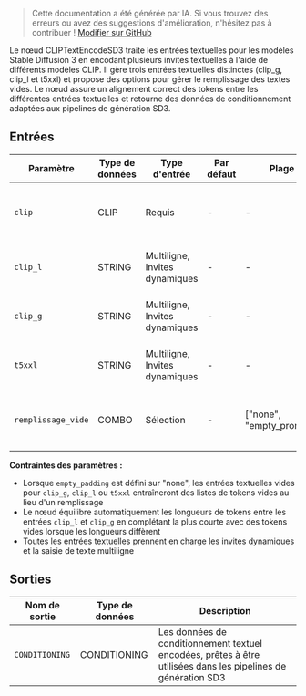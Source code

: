 > Cette documentation a été générée par IA. Si vous trouvez des erreurs ou avez des suggestions d'amélioration, n'hésitez pas à contribuer ! [Modifier sur GitHub](https://github.com/Comfy-Org/embedded-docs/blob/main/comfyui_embedded_docs/docs/CLIPTextEncodeSD3/fr.md)

Le nœud CLIPTextEncodeSD3 traite les entrées textuelles pour les modèles Stable Diffusion 3 en encodant plusieurs invites textuelles à l'aide de différents modèles CLIP. Il gère trois entrées textuelles distinctes (clip_g, clip_l et t5xxl) et propose des options pour gérer le remplissage des textes vides. Le nœud assure un alignement correct des tokens entre les différentes entrées textuelles et retourne des données de conditionnement adaptées aux pipelines de génération SD3.

## Entrées

| Paramètre | Type de données | Type d'entrée | Par défaut | Plage | Description |
|-----------|-----------|------------|---------|-------|-------------|
| `clip` | CLIP | Requis | - | - | Le modèle CLIP utilisé pour l'encodage du texte |
| `clip_l` | STRING | Multiligne, Invites dynamiques | - | - | Entrée texte pour le modèle CLIP local |
| `clip_g` | STRING | Multiligne, Invites dynamiques | - | - | Entrée texte pour le modèle CLIP global |
| `t5xxl` | STRING | Multiligne, Invites dynamiques | - | - | Entrée texte pour le modèle T5-XXL |
| `remplissage_vide` | COMBO | Sélection | - | ["none", "empty_prompt"] | Contrôle la gestion des entrées textuelles vides |

**Contraintes des paramètres :**

- Lorsque `empty_padding` est défini sur "none", les entrées textuelles vides pour `clip_g`, `clip_l` ou `t5xxl` entraîneront des listes de tokens vides au lieu d'un remplissage
- Le nœud équilibre automatiquement les longueurs de tokens entre les entrées `clip_l` et `clip_g` en complétant la plus courte avec des tokens vides lorsque les longueurs diffèrent
- Toutes les entrées textuelles prennent en charge les invites dynamiques et la saisie de texte multiligne

## Sorties

| Nom de sortie | Type de données | Description |
|-------------|-----------|-------------|
| `CONDITIONING` | CONDITIONING | Les données de conditionnement textuel encodées, prêtes à être utilisées dans les pipelines de génération SD3 |
